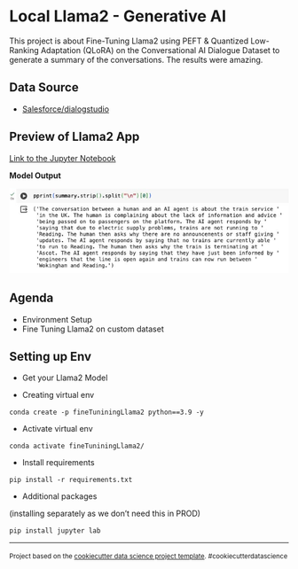 Local Llama2 - Generative AI
==============================

This project is about Fine-Tuning Llama2 using PEFT & Quantized Low-Ranking Adaptation (QLoRA) on the Conversational AI Dialogue Dataset to generate a summary of the conversations. The results were amazing.



## Data Source

- [Salesforce/dialogstudio](https://huggingface.co/datasets/Salesforce/dialogstudio)


## Preview of Llama2 App

[Link to the Jupyter Notebook]()

**Model Output**

<img src='imgs/img1.jpeg'></img>


## Agenda

- Environment Setup
- Fine Tuning Llama2 on custom dataset

## Setting up Env

- Get your Llama2 Model

- Creating virtual env
```
conda create -p fineTuniningLlama2 python==3.9 -y
```

- Activate virtual env
```
conda activate fineTuniningLlama2/
```

- Install requirements
```
pip install -r requirements.txt
```

- Additional packages

(installing separately as we don’t need this in PROD)
```
pip install jupyter lab  
```








--------

<p><small>Project based on the <a target="_blank" href="https://drivendata.github.io/cookiecutter-data-science/">cookiecutter data science project template</a>. #cookiecutterdatascience</small></p>
